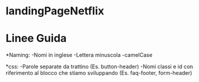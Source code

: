 # landingPageNetflix

# Linee Guida

*Naming:
 -Nomi in inglese
 -Lettera minuscola
 -camelCase

*css:
 -Parole separate da trattino (Es. button-header)
 -Nomi classi e id con riferimento al blocco che stiamo sviluppando (Es. faq-footer, form-header)
